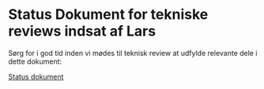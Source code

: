 # Status Dokument for tekniske reviews indsat af Lars

Sørg for i god tid inden vi mødes til teknisk review at udfylde relevante dele i dette dokument:

[Status dokument](https://docs.google.com/document/d/18kwHWD_22hX2rsmHTMGdQI3L57-oneeBigB3o9U4qXY/edit?usp=sharing)
